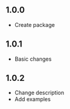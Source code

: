 ## 1.0.0

* Create package

## 1.0.1

* Basic changes

## 1.0.2

* Change description
* Add examples